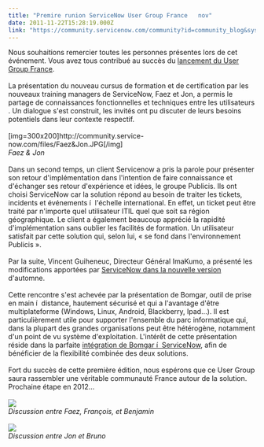 ```yaml
---
title: "Premire runion ServiceNow User Group France   nov"
date: 2011-11-22T15:28:19.000Z
link: "https://community.servicenow.com/community?id=community_blog&sys_id=73ace625dbd0dbc01dcaf3231f961968"
---
```

<p>Nous souhaitions remercier toutes les personnes présentes lors de cet événement. Vous avez tous contribué au succès du <a href='http://www.imakumo.fr/'>lancement du User Group France</a>.<br /><br /> La présentation du nouveau cursus de formation et de certification par les nouveaux training managers de ServiceNow, Faez et Jon, a permis le partage de connaissances fonctionnelles et techniques entre les utilisateurs . Un dialogue s'est construit, les invités ont pu discuter de leurs besoins potentiels dans leur contexte respectif.<br /><br />[img=300x200]http://community.service-now.com/files/Faez&amp;Jon.JPG[/img]<br /><i>Faez &amp; Jon</i><br /><br /> Dans un second temps, un client Servicenow a pris la parole pour présenter son retour d'implémentation dans l'intention de faire connaissance et d'échanger ses retour d'expérience et idées, le groupe Publicis. Ils ont choisi ServiceNow car la solution répond au besoin de traiter les tickets, incidents et événements í  l'échelle international. En effet, un ticket peut être traité par n'importe quel utilisateur ITIL quel que soit sa région géographique. Le client a également beaucoup apprécié la rapidité d'implémentation sans oublier les facilités de formation. Un utilisateur satisfait par cette solution qui, selon lui,  « se fond dans l'environnement Publicis  ».<br /><br /> Par la suite, Vincent Guiheneuc, Directeur Général ImaKumo, a présenté les modifications apportées par <a href='http://www.imakumo.fr/'>ServiceNow dans la nouvelle version</a> d'automne.<br /><br /> Cette rencontre s'est achevée par la présentation de Bomgar, outil de prise en main í  distance, hautement sécurisé et qui a l'avantage d'être multiplateforme (Windows, Linux, Android, Blackberry, Ipad…). Il est particulièrement utile pour supporter l'ensemble du parc informatique qui, dans la plupart des grandes organisations peut être hétérogène, notamment d'un point de vu système d'exploitation. L'intérêt de cette présentation réside dans la parfaite <a href='http://www.imakumo.fr/'>intégration de Bomgar í  ServiceNow</a>, afin de bénéficier de la flexibilité combinée des deux solutions.<br /><br /> Fort du succès de cette première édition, nous espérons que ce User Group saura rassembler une véritable communauté France autour de la solution. Prochaine étape en 2012…<br /><br /><img src='http://community.service-now.com/files/Faez&amp;Publicis&amp;Benjamin.jpg' /><br /><i>Discussion entre Faez, François, et Benjamin</i><br /><br /><img src='http://community.service-now.com/files/Proservia&amp;Jon.jpg' /><br /><i>Discussion entre Jon et Bruno</i></p>